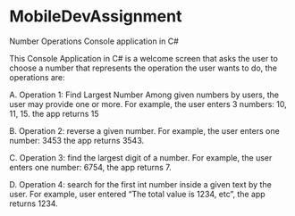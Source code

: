 # MobileDevAssignment
Number Operations Console application in C# 

This Console Application in C# is a welcome screen that asks the user to choose a number that represents the operation the user wants to do, the operations are:

A. Operation 1: Find Largest Number Among given numbers by users, the user may provide one or more.
For example, the user enters 3 numbers: 10, 11, 15. the app returns 15


B. Operation 2: reverse a given number. 
For example, the user enters one number: 3453 the app returns 3543.

C. Operation 3: find the largest digit of a number. 
For example, the user enters one number: 6754, the app returns 7.

D. Operation 4: search for the first int number inside a given text by the user. 
For example, user entered “The total value is 1234, etc”, the app returns 1234.
